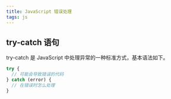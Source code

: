 ```yaml
---
title: JavaScript 错误处理
tags: js
---
```


## try-catch 语句

try-catch 是 JavaScript 中处理异常的一种标准方式，基本语法如下。

```js
try {
  // 可能会导致错误的代码
} catch (error) {
  // 在错误时怎么处理
}
```
